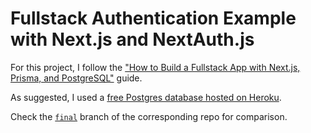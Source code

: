 # Fullstack Authentication Example with Next.js and NextAuth.js

For this project, I follow the ["How to Build a Fullstack App with Next.js, Prisma, and PostgreSQL"](https://vercel.com/guides/nextjs-prisma-postgres) guide.

As suggested, I used a [free Postgres database hosted on Heroku](https://dev.to/prisma/how-to-setup-a-free-postgresql-database-on-heroku-1dc1#step-4-access-the-database-credentials-and-connection-url).

Check the [`final`](https://github.com/prisma/blogr-nextjs-prisma/tree/final) branch of the corresponding repo for comparison.
